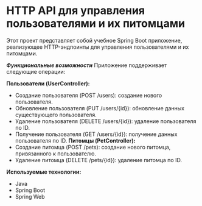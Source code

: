 # HTTP API для управления пользователями и их питомцами
Этот проект представляет собой учебное Spring Boot приложение, реализующее HTTP-эндпоинты для управления пользователями и их питомцами.

***Функциональные возможности***
Приложение поддерживает следующие операции:

**Пользователи (UserController):**
- Создание пользователя (POST /users): создание нового пользователя.
- Обновление пользователя (PUT /users/{id}): обновление данных существующего пользователя.
- Удаление пользователя (DELETE /users/{id}): удаление пользователя по ID.
- Получение пользователя (GET /users/{id}): получение данных пользователя по ID.
**Питомцы (PetController):**
- Создание питомца (POST /pets): создание нового питомца, привязанного к пользователю.
- Удаление питомца (DELETE /pets/{id}): удаление питомца по ID.

**Используемые технологии:**
- Java 
- Spring Boot 
- Spring Web
